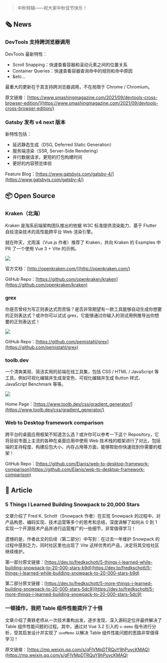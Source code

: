 > 中秋特辑——祝大家中秋佳节快乐！

## 🗞 News

### DevTools 支持跨浏览器调用

DevTools 最新特性：

- Scroll Snapping：快速查看容器和滚动元素之间的位置关系
- Container Queries：快速查看容器查询命中的规则和命中原因
- &etc...

最重大的更新在于其支持跨浏览器调用，不在局限于 Chrome / Chromium。

原文链接：[https://www.smashingmagazine.com/2021/09/devtools-cross-browser-edition/](https://www.smashingmagazine.com/2021/09/devtools-cross-browser-edition/)

### Gatsby 发布 v4 next 版本

新特性包括：

- 延迟静态生成（DSG, Deferred Static Generation）
- 服务端渲染（SSR, Server-Side Rendering）
- 并行数据请求，更短的打包构建时间
- 更好的内容预览体验

Feature Blog：[https://www.gatsbyjs.com/gatsby-4/](https://www.gatsbyjs.com/gatsby-4/)

## 📦 Open Source

### Kraken（北海）

Kraken 是淘系前端架构团队推出的依据 W3C 标准提供渲染能力、基于 Flutter 自绘渲染技术的高性能跨平台 Web 渲染引擎。

就在昨天，尤雨溪（Vue.js 作者）推荐了 Kraken，并向 Kraken 的 Examples 中 PR 了一个使用 Vue 3 + Vite 的示例。

![](https://cdn.jack-wjq.cn/PicGo/202109201509445.png)

官方文档：[http://openkraken.com/](http://openkraken.com/)

GitHub Repo：[https://github.com/openkraken/kraken](https://github.com/openkraken/kraken)

### grex

你是否曾经为写正则表达式而苦恼？是否非常期望有一款工具能够自动生成你想要的正则表达式？或许你可以试试 grex，它能够通过你输入的测试用例推导出你想要的正则表达式！

![](https://cdn.jack-wjq.cn/PicGo/202109201509190.gif)

GitHub Repo：[https://github.com/pemistahl/grex](https://github.com/pemistahl/grex)

### toolb.dev

一个清爽美观、简洁实用的前端在线工具集，包括 CSS / HTML / JavaScript 等工具，例如可视化编辑并生成渐变色、可视化编辑并生成 Button 样式、JavaScript Benchmark 等等。

![](https://cdn.jack-wjq.cn/PicGo/202109201510178.png)

Home Page：[https://www.toolb.dev/css/gradient_generator/](https://www.toolb.dev/css/gradient_generator/)

### Web to Desktop framework comparison

跨平台的桌面应用框架不知道怎么选？或许你可以参考一下这个 Repository，它将目前市面上主流的各种在桌面应用中使用 Web 技术栈的框架进行了对比，包括端的支持程度、构建后包大小、内存占用等方面，能够帮助你快速找到你需要的框架！

GitHub Repo：[https://github.com/Elanis/web-to-desktop-framework-comparison](https://github.com/Elanis/web-to-desktop-framework-comparison)

## 📑 Article

### 5 Things I Learned Building Snowpack to 20,000 Stars

文章介绍了 Fred K. Schott（Snowpack 作者）在实现 Snowpack 的过程中，对产品构思、编码实现、技术运营等多个的思考和总结，深度讲解了如何从 0 到 1 实现一个开源技术产品并进行运营推广的一些细节，非常值得学习！

遗憾的是，作者此文的后续（第二部分）中写到：在过去一年维护 Snowpack 的过程中感到乏力，同时社区里也出现了 Vite 这样优秀的产品，决定将其交给社区继续维护。

第一部分原文链接：[https://dev.to/fredkschott/5-things-i-learned-while-building-snowpack-to-20-000-stars-b9d](https://dev.to/fredkschott/5-things-i-learned-while-building-snowpack-to-20-000-stars-b9d)

第二部分原文链接：[https://dev.to/fredkschott/5-more-things-i-learned-building-snowpack-to-20-000-stars-5dc9](https://dev.to/fredkschott/5-more-things-i-learned-building-snowpack-to-20-000-stars-5dc9)

### 一顿操作，我把 Table 组件性能提升了十倍

文章介绍了黄轶老师从一次技术重构出发，逐步发现、深入源码定位并最终解决了 Table 组件性能问题的过程。其中，通过对 Vue 3.2 引入的 `v-memo` 指令进行分析，受其启发设计并实现了 `useMemo` 以解决 Table 组件性能问题的思路非常值得学习！

原文链接：[https://mp.weixin.qq.com/s/qFIVMpDTRQuY9hPuvcKMAQ](https://mp.weixin.qq.com/s/qFIVMpDTRQuY9hPuvcKMAQ)